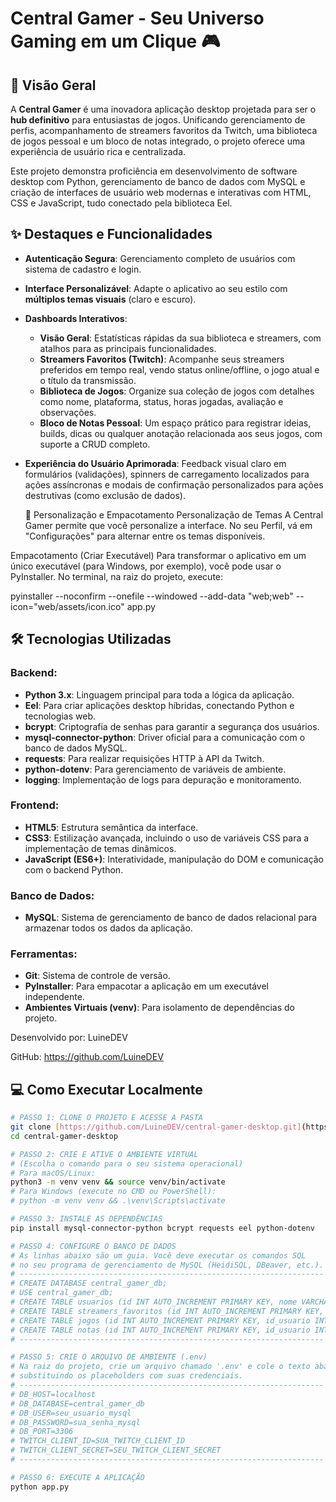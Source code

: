 # Central Gamer - Seu Universo Gaming em um Clique 🎮

## 🚀 Visão Geral

A **Central Gamer** é uma inovadora aplicação desktop projetada para ser o **hub definitivo** para entusiastas de jogos. Unificando gerenciamento de perfis, acompanhamento de streamers favoritos da Twitch, uma biblioteca de jogos pessoal e um bloco de notas integrado, o projeto oferece uma experiência de usuário rica e centralizada.

Este projeto demonstra proficiência em desenvolvimento de software desktop com Python, gerenciamento de banco de dados com MySQL e criação de interfaces de usuário web modernas e interativas com HTML, CSS e JavaScript, tudo conectado pela biblioteca Eel.

## ✨ Destaques e Funcionalidades

* **Autenticação Segura**: Gerenciamento completo de usuários com sistema de cadastro e login.
* **Interface Personalizável**: Adapte o aplicativo ao seu estilo com **múltiplos temas visuais** (claro e escuro).
* **Dashboards Interativos**:
    * **Visão Geral**: Estatísticas rápidas da sua biblioteca e streamers, com atalhos para as principais funcionalidades.
    * **Streamers Favoritos (Twitch)**: Acompanhe seus streamers preferidos em tempo real, vendo status online/offline, o jogo atual e o título da transmissão.
    * **Biblioteca de Jogos**: Organize sua coleção de jogos com detalhes como nome, plataforma, status, horas jogadas, avaliação e observações.
    * **Bloco de Notas Pessoal**: Um espaço prático para registrar ideias, builds, dicas ou qualquer anotação relacionada aos seus jogos, com suporte a CRUD completo.
* **Experiência do Usuário Aprimorada**: Feedback visual claro em formulários (validações), spinners de carregamento localizados para ações assíncronas e modais de confirmação personalizados para ações destrutivas (como exclusão de dados).

  🎨 Personalização e Empacotamento
Personalização de Temas
A Central Gamer permite que você personalize a interface. No seu Perfil, vá em "Configurações" para alternar entre os temas disponíveis.

Empacotamento (Criar Executável)
Para transformar o aplicativo em um único executável (para Windows, por exemplo), você pode usar o PyInstaller. No terminal, na raiz do projeto, execute:

pyinstaller --noconfirm --onefile --windowed --add-data "web;web" --icon="web/assets/icon.ico" app.py

## 🛠️ Tecnologias Utilizadas

### **Backend:**

* **Python 3.x**: Linguagem principal para toda a lógica da aplicação.
* **Eel**: Para criar aplicações desktop híbridas, conectando Python e tecnologias web.
* **bcrypt**: Criptografia de senhas para garantir a segurança dos usuários.
* **mysql-connector-python**: Driver oficial para a comunicação com o banco de dados MySQL.
* **requests**: Para realizar requisições HTTP à API da Twitch.
* **python-dotenv**: Para gerenciamento de variáveis de ambiente.
* **logging**: Implementação de logs para depuração e monitoramento.

### **Frontend:**

* **HTML5**: Estrutura semântica da interface.
* **CSS3**: Estilização avançada, incluindo o uso de variáveis CSS para a implementação de temas dinâmicos.
* **JavaScript (ES6+)**: Interatividade, manipulação do DOM e comunicação com o backend Python.

### **Banco de Dados:**

* **MySQL**: Sistema de gerenciamento de banco de dados relacional para armazenar todos os dados da aplicação.

### **Ferramentas:**

* **Git**: Sistema de controle de versão.
* **PyInstaller**: Para empacotar a aplicação em um executável independente.
* **Ambientes Virtuais (venv)**: Para isolamento de dependências do projeto.


Desenvolvido por: LuineDEV

GitHub: https://github.com/LuineDEV

## 💻 Como Executar Localmente

```bash
# PASSO 1: CLONE O PROJETO E ACESSE A PASTA
git clone [https://github.com/LuineDEV/central-gamer-desktop.git](https://github.com/LuineDEV/central-gamer-desktop.git)
cd central-gamer-desktop

# PASSO 2: CRIE E ATIVE O AMBIENTE VIRTUAL
# (Escolha o comando para o seu sistema operacional)
# Para macOS/Linux:
python3 -m venv venv && source venv/bin/activate
# Para Windows (execute no CMD ou PowerShell):
# python -m venv venv && .\venv\Scripts\activate

# PASSO 3: INSTALE AS DEPENDÊNCIAS
pip install mysql-connector-python bcrypt requests eel python-dotenv

# PASSO 4: CONFIGURE O BANCO DE DADOS
# As linhas abaixo são um guia. Você deve executar os comandos SQL
# no seu programa de gerenciamento de MySQL (HeidiSQL, DBeaver, etc.).
# --------------------------------------------------------------------
# CREATE DATABASE central_gamer_db;
# USE central_gamer_db;
# CREATE TABLE usuarios (id INT AUTO_INCREMENT PRIMARY KEY, nome VARCHAR(255) NOT NULL, email VARCHAR(255) NOT NULL UNIQUE, senha VARCHAR(255) NOT NULL, avatar_url VARCHAR(255) DEFAULT 'assets/default-avatar.png', data_cadastro TIMESTAMP DEFAULT CURRENT_TIMESTAMP, tema_preferido VARCHAR(50) DEFAULT 'dark-blue');
# CREATE TABLE streamers_favoritos (id INT AUTO_INCREMENT PRIMARY KEY, id_usuario INT NOT NULL, nome_streamer VARCHAR(255) NOT NULL, FOREIGN KEY (id_usuario) REFERENCES usuarios(id) ON DELETE CASCADE, UNIQUE (id_usuario, nome_streamer));
# CREATE TABLE jogos (id INT AUTO_INCREMENT PRIMARY KEY, id_usuario INT NOT NULL, nome_jogo VARCHAR(255) NOT NULL, plataforma VARCHAR(100), status_jogo VARCHAR(50), horas_jogadas DECIMAL(10, 2) DEFAULT 0.00, avaliacao INT DEFAULT NULL CHECK (avaliacao >= 1 AND avaliacao <= 5), observacoes TEXT, data_adicao TIMESTAMP DEFAULT CURRENT_TIMESTAMP, FOREIGN KEY (id_usuario) REFERENCES usuarios(id) ON DELETE CASCADE);
# CREATE TABLE notas (id INT AUTO_INCREMENT PRIMARY KEY, id_usuario INT NOT NULL, titulo VARCHAR(255) NOT NULL, conteudo TEXT, data_criacao TIMESTAMP DEFAULT CURRENT_TIMESTAMP, data_modificacao TIMESTAMP DEFAULT CURRENT_TIMESTAMP ON UPDATE CURRENT_TIMESTAMP, FOREIGN KEY (id_usuario) REFERENCES usuarios(id) ON DELETE CASCADE);
# --------------------------------------------------------------------

# PASSO 5: CRIE O ARQUIVO DE AMBIENTE (.env)
# Na raiz do projeto, crie um arquivo chamado '.env' e cole o texto abaixo nele,
# substituindo os placeholders com suas credenciais.
# --------------------------------------------------------------------
# DB_HOST=localhost
# DB_DATABASE=central_gamer_db
# DB_USER=seu_usuario_mysql
# DB_PASSWORD=sua_senha_mysql
# DB_PORT=3306
# TWITCH_CLIENT_ID=SUA_TWITCH_CLIENT_ID
# TWITCH_CLIENT_SECRET=SEU_TWITCH_CLIENT_SECRET
# --------------------------------------------------------------------

# PASSO 6: EXECUTE A APLICAÇÃO
python app.py
